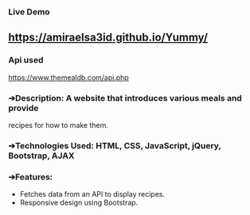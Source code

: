### Live Demo
https://amiraelsa3id.github.io/Yummy/
-----------------------------------------------------------------------

### Api used 
https://www.themealdb.com/api.php


### ➔Description:  A website that introduces various meals and provide 
recipes for how to make them.

### ➔Technologies Used: HTML, CSS, JavaScript, jQuery, Bootstrap, AJAX

### ➔Features:
- Fetches data from an API to display recipes.
- Responsive design using Bootstrap.
